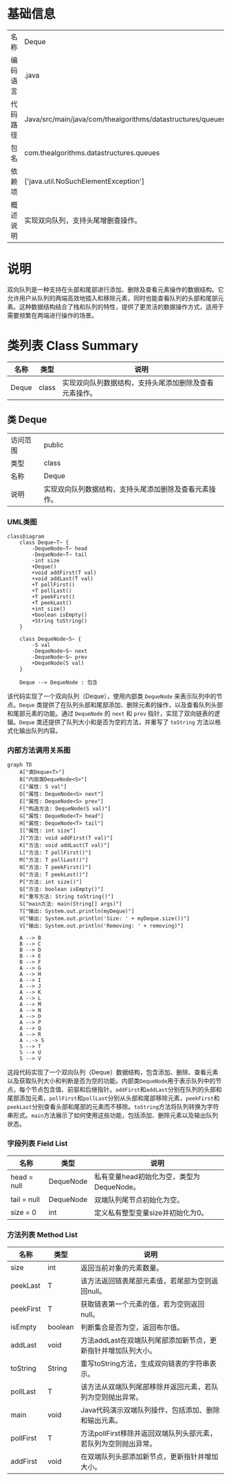 # 基础信息

|      |      |
|------|------|
| 名称 | Deque |
| 编码语言 | .java |
| 代码路径 | Java/src/main/java/com/thealgorithms/datastructures/queues/Deque.java |
| 包名 | com.thealgorithms.datastructures.queues |
| 依赖项 | ['java.util.NoSuchElementException'] |
| 概述说明 | 实现双向队列，支持头尾增删查操作。 |

# 说明

双向队列是一种支持在头部和尾部进行添加、删除及查看元素操作的数据结构。它允许用户从队列的两端高效地插入和移除元素，同时也能查看队列的头部和尾部元素。这种数据结构结合了栈和队列的特性，提供了更灵活的数据操作方式，适用于需要频繁在两端进行操作的场景。

# 类列表 Class Summary

| 名称   | 类型  | 说明 |
|-------|------|-------------|
| Deque | class | 实现双向队列数据结构，支持头尾添加删除及查看元素操作。 |



## 类 Deque

|      |      |
|------|------|
| 访问范围 | public |
| 类型 | class |
| 名称 | Deque |
| 说明 | 实现双向队列数据结构，支持头尾添加删除及查看元素操作。 |


### UML类图

```mermaid
classDiagram
    class Deque~T~ {
        -DequeNode~T~ head
        -DequeNode~T~ tail
        -int size
        +Deque()
        +void addFirst(T val)
        +void addLast(T val)
        +T pollFirst()
        +T pollLast()
        +T peekFirst()
        +T peekLast()
        +int size()
        +boolean isEmpty()
        +String toString()
    }

    class DequeNode~S~ {
        -S val
        -DequeNode~S~ next
        -DequeNode~S~ prev
        +DequeNode(S val)
    }

    Deque --> DequeNode : 包含
```

该代码实现了一个双向队列（Deque），使用内部类 `DequeNode` 来表示队列中的节点。`Deque` 类提供了在队列头部和尾部添加、删除元素的操作，以及查看队列头部和尾部元素的功能。通过 `DequeNode` 的 `next` 和 `prev` 指针，实现了双向链表的逻辑。`Deque` 类还提供了队列大小和是否为空的方法，并重写了 `toString` 方法以格式化输出队列内容。


### 内部方法调用关系图

```mermaid
graph TD
    A["类Deque<T>"]
    B["内部类DequeNode<S>"]
    C["属性: S val"]
    D["属性: DequeNode<S> next"]
    E["属性: DequeNode<S> prev"]
    F["构造方法: DequeNode(S val)"]
    G["属性: DequeNode<T> head"]
    H["属性: DequeNode<T> tail"]
    I["属性: int size"]
    J["方法: void addFirst(T val)"]
    K["方法: void addLast(T val)"]
    L["方法: T pollFirst()"]
    M["方法: T pollLast()"]
    N["方法: T peekFirst()"]
    O["方法: T peekLast()"]
    P["方法: int size()"]
    Q["方法: boolean isEmpty()"]
    R["重写方法: String toString()"]
    S["main方法: main(String[] args)"]
    T["输出: System.out.println(myDeque)"]
    U["输出: System.out.println('Size: ' + myDeque.size())"]
    V["输出: System.out.println('Removing: ' + removing)"]

    A --> B
    B --> C
    B --> D
    B --> E
    B --> F
    A --> G
    A --> H
    A --> I
    A --> J
    A --> K
    A --> L
    A --> M
    A --> N
    A --> O
    A --> P
    A --> Q
    A --> R
    A -.-> S
    S --> T
    S --> U
    S --> V
```

这段代码实现了一个双向队列（Deque）数据结构，包含添加、删除、查看元素以及获取队列大小和判断是否为空的功能。内部类`DequeNode`用于表示队列中的节点，每个节点包含值、前驱和后继指针。`addFirst`和`addLast`分别在队列的头部和尾部添加元素，`pollFirst`和`pollLast`分别从头部和尾部移除元素，`peekFirst`和`peekLast`分别查看头部和尾部的元素而不移除。`toString`方法将队列转换为字符串形式。`main`方法展示了如何使用这些功能，包括添加、删除元素以及输出队列状态。

### 字段列表 Field List

| 名称  | 类型  | 说明 |
|-------|-------|------|
| head = null | DequeNode<T> | 私有变量head初始化为空，类型为DequeNode<T>。 |
| tail = null | DequeNode<T> | 双端队列尾节点初始化为空。 |
| size = 0 | int | 定义私有整型变量size并初始化为0。 |

### 方法列表 Method List

| 名称  | 类型  | 说明 |
|-------|-------|------|
| size | int | 返回当前对象的元素数量。 |
| peekLast | T | 该方法返回链表尾部元素值，若尾部为空则返回null。 |
| peekFirst | T | 获取链表第一个元素的值，若为空则返回null。 |
| isEmpty | boolean | 判断集合是否为空，返回布尔值。 |
| addLast | void | 方法addLast在双端队列尾部添加新节点，更新指针并增加队列大小。 |
| toString | String | 重写toString方法，生成双向链表的字符串表示。 |
| pollLast | T | 该方法从双端队列尾部移除并返回元素，若队列为空则抛出异常。 |
| main | void | Java代码演示双端队列操作，包括添加、删除和输出元素。 |
| pollFirst | T | 方法pollFirst移除并返回双端队列头部元素，若队列为空则抛出异常。 |
| addFirst | void | 在双端队列头部添加新节点，更新指针并增加大小。 |




